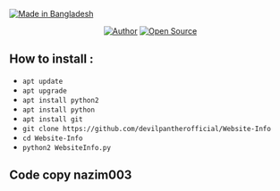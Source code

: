 <p align="left">
<a href="#"><img title="Made in Bangladesh" src="https://img.shields.io/badge/MADE%20IN-BANGLADESH-green?colorA=%23ff0000&colorB=%23017e40&style=for-the-badge"></a>
<p align="center">
<a href="https://github.com/devilpantherofficial/"><img title="Author" src="https://img.shields.io/badge/Author-DEVIL%20PANTHER-red"></a>
<a href="#"><img title="Open Source" src="https://img.shields.io/badge/Open%20Source-%E2%9D%A4-green?style=for-the-badge"></a>
</p>


## How to install :

* `apt update`
* `apt upgrade`
* `apt install python2`
* `apt install python`
* `apt install git`
* `git clone https://github.com/devilpantherofficial/Website-Info`
* `cd Website-Info`
* `python2 WebsiteInfo.py`


## Code copy nazim003
